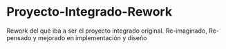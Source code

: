 # Proyecto-Integrado-Rework
Rework del que iba a ser el proyecto integrado original. Re-imaginado, Re-pensado y mejorado en implementación y diseño

